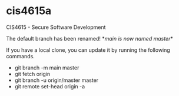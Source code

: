 # cis4615a
CIS4615 - Secure Software Development

The default branch has been renamed!
\**main is now named master**

If you have a local clone, you can update it by running the following commands.
- git branch -m main master
- git fetch origin
- git branch -u origin/master master
- git remote set-head origin -a



